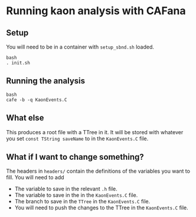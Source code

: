 # Running kaon analysis with CAFana

## Setup
You will need to be in a container with `setup_sbnd.sh` loaded.
```
bash
. init.sh
```

## Running the analysis
```
bash
cafe -b -q KaonEvents.C
```

## What else
This produces a root file with a TTree in it. It will be stored with whatever you set `const TString saveName` to in the `KaonEvents.C` file.

## What if I want to change something?
The headers in `headers/` contain the definitions of the variables you want to fill. You will need to add

- The variable to save in the relevant `.h` file.
- The variable to save in the in the `KaonEvents.C` file.
- The branch to save in the `TTree` in the `KaonEvents.C` file.
- You will need to push the changes to the TTree in the `KaonEvents.C` file.

